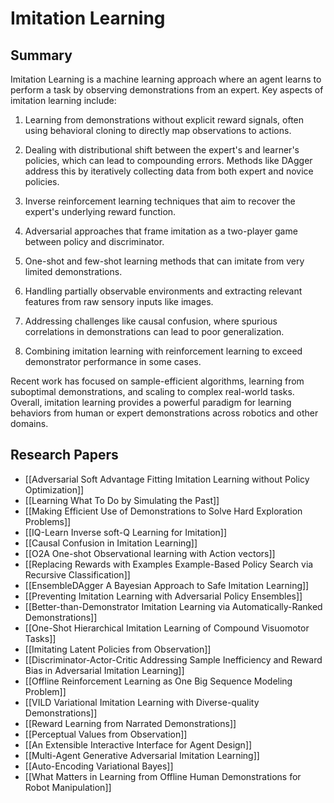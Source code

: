 # Imitation Learning

## Summary
 Imitation Learning is a machine learning approach where an agent learns to perform a task by observing demonstrations from an expert. Key aspects of imitation learning include:

1) Learning from demonstrations without explicit reward signals, often using behavioral cloning to directly map observations to actions. 

2) Dealing with distributional shift between the expert's and learner's policies, which can lead to compounding errors. Methods like DAgger address this by iteratively collecting data from both expert and novice policies.

3) Inverse reinforcement learning techniques that aim to recover the expert's underlying reward function. 

4) Adversarial approaches that frame imitation as a two-player game between policy and discriminator.

5) One-shot and few-shot learning methods that can imitate from very limited demonstrations.

6) Handling partially observable environments and extracting relevant features from raw sensory inputs like images. 

7) Addressing challenges like causal confusion, where spurious correlations in demonstrations can lead to poor generalization.

8) Combining imitation learning with reinforcement learning to exceed demonstrator performance in some cases.

Recent work has focused on sample-efficient algorithms, learning from suboptimal demonstrations, and scaling to complex real-world tasks. Overall, imitation learning provides a powerful paradigm for learning behaviors from human or expert demonstrations across robotics and other domains.
## Research Papers

- [[Adversarial Soft Advantage Fitting Imitation Learning without Policy Optimization]]
- [[Learning What To Do by Simulating the Past]]
- [[Making Efficient Use of Demonstrations to Solve Hard Exploration Problems]]
- [[IQ-Learn Inverse soft-Q Learning for Imitation]]
- [[Causal Confusion in Imitation Learning]]
- [[O2A One-shot Observational learning with Action vectors]]
- [[Replacing Rewards with Examples Example-Based Policy Search via Recursive Classification]]
- [[EnsembleDAgger A Bayesian Approach to Safe Imitation Learning]]
- [[Preventing Imitation Learning with Adversarial Policy Ensembles]]
- [[Better-than-Demonstrator Imitation Learning via Automatically-Ranked Demonstrations]]
- [[One-Shot Hierarchical Imitation Learning of Compound Visuomotor Tasks]]
- [[Imitating Latent Policies from Observation]]
- [[Discriminator-Actor-Critic Addressing Sample Inefficiency and Reward Bias in Adversarial Imitation Learning]]
- [[Offline Reinforcement Learning as One Big Sequence Modeling Problem]]
- [[VILD Variational Imitation Learning with Diverse-quality Demonstrations]]
- [[Reward Learning from Narrated Demonstrations]]
- [[Perceptual Values from Observation]]
- [[An Extensible Interactive Interface for Agent Design]]
- [[Multi-Agent Generative Adversarial Imitation Learning]]
- [[Auto-Encoding Variational Bayes]]
- [[What Matters in Learning from Offline Human Demonstrations for Robot Manipulation]]
